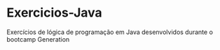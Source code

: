 # Exercicios-Java
Exercícios de lógica de programação em Java desenvolvidos durante o bootcamp Generation
